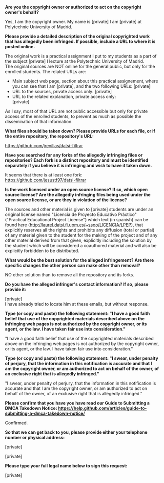 **Are you the copyright owner or authorized to act on the copyright owner's behalf?**

Yes, I am the copyright owner. My name is [private] I am [private] at Polytechnic University of Madrid.

**Please provide a detailed description of the original copyrighted work that has allegedly been infringed. If possible, include a URL to where it is posted online.**

The original work is a practical assignment I put to my students as a part of the subject [private] I lecture at the Polytechnic University of Madrid.  
The original sources are NOT online for the general public, but only for the enrolled students. The related URLs are:  
* Main subject web page, section about this practical assignement, where you can see that I am [private], and the two following URLs:   [private]    
* URL to the sources, private access only: [private]    
* URL to the related explanation, private access only:  
[private] 

As I say, most of that URL are not public accessible but only for private access of the enrolled students, to prevent as much as possible the dissemination of that information.

**What files should be taken down? Please provide URLs for each file, or if the entire repository, the repository's URL:**

https://github.com/jrevillas/datsi-filtrar

**Have you searched for any forks of the allegedly infringing files or repositories? Each fork is a distinct repository and must be identified separately if you believe it is infringing and wish to have it taken down.**

It seems that there is at least one fork:  
https://github.com/jesustf97/datsi-filtrar

**Is the work licensed under an open source license? If so, which open source license? Are the allegedly infringing files being used under the open source license, or are they in violation of the license?**

The sources and other material is given to [private] students are under an original license named "Licencia de Proyecto Educativo Práctico" ("Practical Educational Project License") which text (in spanish) can be found here (http://laurel.datsi.fi.upm.es/~ssoo/LICENCIA/LPEP), that explicitly reserves all the rights and prohibits any diffusion (total or partial) of any material given to the student for the making of the project and of any other material derived from that given, explicitly including the solution by the student which will be considered a coauthored material and will also be explicitly forbidden to be distributed.

**What would be the best solution for the alleged infringement? Are there specific changes the other person can make other than removal?**

NO other solution than to remove all the repository and its forks.

**Do you have the alleged infringer's contact information? If so, please provide it:**

[private]  
I have already tried to locate him at these emails, but without response.

**Type (or copy and paste) the following statement: "I have a good faith belief that use of the copyrighted materials described above on the infringing web pages is not authorized by the copyright owner, or its agent, or the law. I have taken fair use into consideration."**

"I have a good faith belief that use of the copyrighted materials described above on the infringing web pages is not authorized by the copyright owner, or its agent, or the law. I have taken fair use into consideration."

**Type (or copy and paste) the following statement: "I swear, under penalty of perjury, that the information in this notification is accurate and that I am the copyright owner, or am authorized to act on behalf of the owner, of an exclusive right that is allegedly infringed."**

"I swear, under penalty of perjury, that the information in this notification is accurate and that I am the copyright owner, or am authorized to act on behalf of the owner, of an exclusive right that is allegedly infringed."

**Please confirm that you have you have read our Guide to Submitting a DMCA Takedown Notice: https://help.github.com/articles/guide-to-submitting-a-dmca-takedown-notice/**

Confirmed.

**So that we can get back to you, please provide either your telephone number or physical address:**

[private]

[private]

**Please type your full legal name below to sign this request:**

[private]
